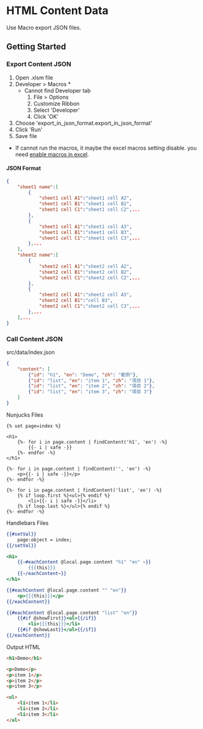 # HTML Content Data
Use Macro export JSON files.

## Getting Started
### Export Content JSON
1. Open .xlsm file
2. Developer > Macros *
    - Cannot find Developer tab
        1. File > Options
        2. Customize Ribbon
        3. Select 'Developer'
        4. Click 'OK'
3. Choose 'export_in_json_format.export_in_json_format'
4. Click 'Run'
5. Save file
* If cannot run the macros, it maybe the excel macros setting disable. you need [enable macros in excel](http://www.exceltrick.com/how_to/enable-macros-in-excel/).

#### JSON Format
```json
{
    "sheet1 name":[
        {
            "sheet1 cell A1":"sheet1 cell A2",
            "sheet1 cell B1":"sheet1 cell B2",
            "sheet1 cell C1":"sheet1 cell C2",...
        },
        {
            "sheet1 cell A1":"sheet1 cell A3",
            "sheet1 cell B1":"sheet1 cell B3",
            "sheet1 cell C1":"sheet1 cell C3",...
        },...
    ],
    "sheet2 name":[
        {
            "sheet2 cell A1":"sheet2 cell A2",
            "sheet2 cell B1":"sheet2 cell B2",
            "sheet2 cell C1":"sheet2 cell C2",...
        },
        {
            "sheet2 cell A1":"sheet2 cell A3",
            "sheet2 cell B1":"cell B3",
            "sheet2 cell C1":"sheet2 cell C3",...
        },...
    ],...
}
```

### Call Content JSON
src/data/index.json
```json
{
    "content": [
        {"id": "h1", "en": "Demo", "zh": "範例"},
        {"id": "list", "en": "item 1", "zh": "項目 1"},
        {"id": "list", "en": "item 2", "zh": "項目 2"},
        {"id": "list", "en": "item 3", "zh": "項目 3"}
    ]
}
```
Nunjucks Files
```nunjucks
{% set page=index %}

<h1>
    {%- for i in page.content | findContent('h1', 'en') -%}
        {{- i | safe -}}
    {%- endfor -%}
</h1>

{%- for i in page.content | findContent('', 'en') -%}
    <p>{{- i | safe -}}</p>
{%- endfor -%}

{%- for i in page.content | findContent('list', 'en') -%}
    {% if loop.first %}<ul>{% endif %}
        <li>{{- i | safe -}}</li>
    {% if loop.last %}</ul>{% endif %}
{%- endfor -%}
```
Handlebars Files
```handlebars
{{#setVal}}
    page:object = index;
{{/setVal}}

<h1>
    {{~#eachContent @local.page.content "h1" "en" ~}}
        {{{this}}}
    {{~/eachContent~}}
</h1>

{{#eachContent @local.page.content "" "en"}}
    <p>{{{this}}}</p>
{{/eachContent}}

{{#eachContent @local.page.content "list" "en"}}
    {{#if @showFirst}}<ul>{{/if}}
        <li>{{{this}}}</li>
    {{#if @showLast}}</ul>{{/if}}
{{/eachContent}}
```
Output HTML
```html
<h1>Demo</h1>

<p>Demo</p>
<p>item 1</p>
<p>item 2</p>
<p>item 3</p>

<ul>
    <li>item 1</li>
    <li>item 2</li>
    <li>item 3</li>
</ul>
```
